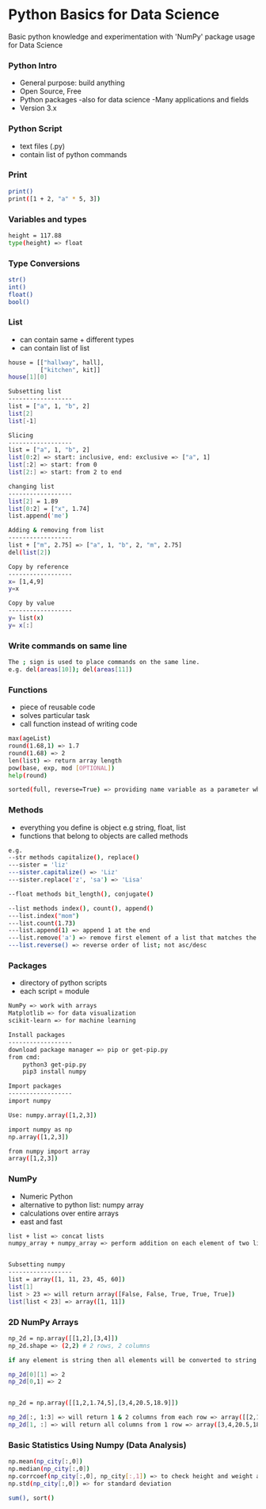 # Python Basics for Data Science
Basic python knowledge and experimentation with 'NumPy' package usage for Data Science

### Python Intro
- General purpose: build anything
- Open Source, Free
- Python packages -also for data science -Many applications and fields
- Version 3.x

### Python Script
- text files (.py)
- contain list of python commands

### Print

```bash
print()
print([1 + 2, "a" * 5, 3])
```

### Variables and types

```bash
height = 117.88
type(height) => float
```

### Type Conversions

```bash
str()
int()
float()
bool()
```

### List
- can contain same + different types
- can contain list of list

```bash
house = [["hallway", hall],
         ["kitchen", kit]]
house[1][0]

Subsetting list
------------------
list = ["a", 1, "b", 2]
list[2]
list[-1]

Slicing
------------------
list = ["a", 1, "b", 2]
list[0:2] => start: inclusive, end: exclusive => ["a", 1]
list[:2] => start: from 0
list[2:] => start: from 2 to end

changing list
------------------
list[2] = 1.89
list[0:2] = ["x", 1.74]
list.append('me')

Adding & removing from list
------------------
list + ["m", 2.75] => ["a", 1, "b", 2, "m", 2.75]
del(list[2])

Copy by reference
------------------
x= [1,4,9]
y=x

Copy by value
------------------
y= list(x)
y= x[:]
```

### Write commands on same line
```bash
The ; sign is used to place commands on the same line.
e.g. del(areas[10]); del(areas[11])
```

### Functions
- piece of reusable code
- solves particular task
- call function instead of writing code 

```bash
max(ageList)
round(1.68,1) => 1.7
round(1.68) => 2
len(list) => return array length
pow(base, exp, mod [OPTIONAL])
help(round)

sorted(full, reverse=True) => providing name variable as a parameter which is third argument of function
```

### Methods
- everything you define is object e.g string, float, list
- functions that belong to objects are called methods

```bash
e.g. 
--str methods capitalize(), replace()
---sister = 'liz'
---sister.capitalize() => 'Liz'
---sister.replace('z', 'sa') => 'Lisa'

--float methods bit_length(), conjugate()

--list methods index(), count(), append()
---list.index("mom")
---list.count(1.73)
---list.append(1) => append 1 at the end
---list.remove('a') => remove first element of a list that matches the input
---list.reverse() => reverse order of list; not asc/desc
```

### Packages 
- directory of python scripts
- each script = module

```bash
NumPy => work with arrays
Matplotlib => for data visualization
scikit-learn => for machine learning
```

```bash
Install packages
------------------
download package manager => pip or get-pip.py
from cmd: 
    python3 get-pip.py
    pip3 install numpy

Import packages
------------------
import numpy

Use: numpy.array([1,2,3])

import numpy as np
np.array([1,2,3])

from numpy import array
array([1,2,3])
```

### NumPy

- Numeric Python
- alternative to python list: numpy array
- calculations over entire arrays
- east and fast

```bash
list + list => concat lists
numpy_array + numpy_array => perform addition on each element of two lists


Subsetting numpy
------------------
list = array([1, 11, 23, 45, 60])
list[1]
list > 23 => will return array([False, False, True, True, True])
list[list < 23] => array([1, 11])
```

### 2D NumPy Arrays

```bash
np_2d = np.array([[1,2],[3,4]])
np_2d.shape => (2,2) # 2 rows, 2 columns

if any element is string then all elements will be converted to string to make list homogeneous

np_2d[0][1] => 2
np_2d[0,1] => 2


np_2d = np.array([[1,2,1.74,5],[3,4,20.5,18.9]])

np_2d[:, 1:3] => will return 1 & 2 columns from each row => array([[2,1.74], [4,20.5]])
np_2d[1, :] => will return all columns from 1 row => array([3,4,20.5,18.9])
```

### Basic Statistics Using Numpy (Data Analysis)

```bash
np.mean(np_city[:,0])
np.median(np_city[:,0])
np.corrcoef(np_city[:,0], np_city[:,1]) => to check height and weight are corelated
np.std(np_city[:,0]) => for standard deviation

sum(), sort()
```